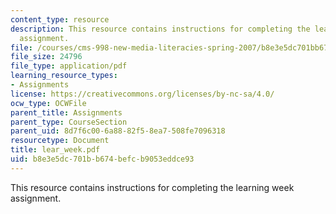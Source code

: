 ```yaml
---
content_type: resource
description: This resource contains instructions for completing the learning week
  assignment.
file: /courses/cms-998-new-media-literacies-spring-2007/b8e3e5dc701bb674befcb9053eddce93_lear_week.pdf
file_size: 24796
file_type: application/pdf
learning_resource_types:
- Assignments
license: https://creativecommons.org/licenses/by-nc-sa/4.0/
ocw_type: OCWFile
parent_title: Assignments
parent_type: CourseSection
parent_uid: 8d7f6c00-6a88-82f5-8ea7-508fe7096318
resourcetype: Document
title: lear_week.pdf
uid: b8e3e5dc-701b-b674-befc-b9053eddce93
---
```

This resource contains instructions for completing the learning week assignment.